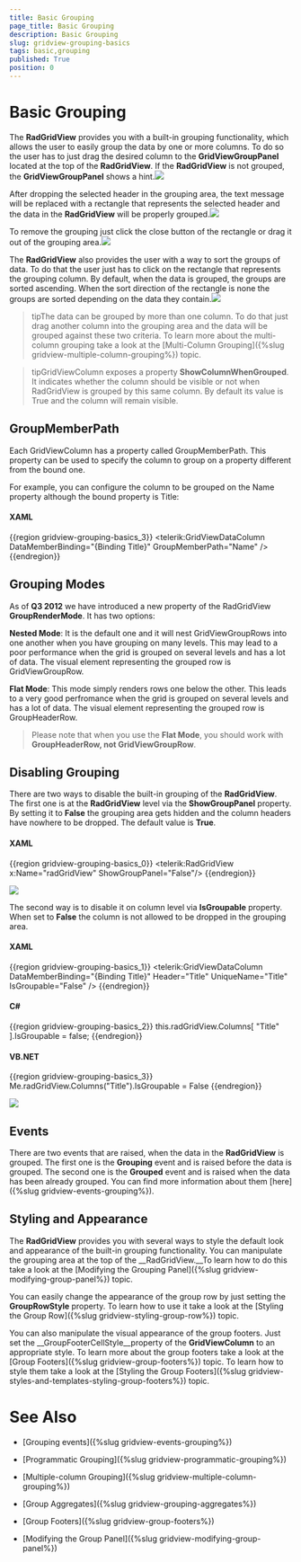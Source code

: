 ```yaml
---
title: Basic Grouping
page_title: Basic Grouping
description: Basic Grouping
slug: gridview-grouping-basics
tags: basic,grouping
published: True
position: 0
---
```


# Basic Grouping



The __RadGridView__ provides you with a built-in grouping functionality, which allows the user to easily group the data by one or more columns. To do so the user has to just drag the desired column to the __GridViewGroupPanel__ located at the top of the __RadGridView__. If the __RadGridView__ is not grouped, the __GridViewGroupPanel__ shows a hint.![](images/RadGridView_BasicGrouping_1.png)

After dropping the selected header in the grouping area, the text message will be replaced with a rectangle that represents the selected header and the data in the __RadGridView__ will be properly grouped.![](images/RadGridView_BasicGrouping_2.png)

To remove the grouping just click the close button of the rectangle or drag it out of the grouping area.![](images/RadGridView_BasicGrouping_3.png)

The __RadGridView__ also provides the user with a way to sort the groups of data. To do that the user just has to click on the rectangle that represents the grouping column. By default, when the data is grouped, the groups are sorted ascending. When the sort direction of the rectangle is none the groups are sorted depending on the data they contain.![](images/RadGridView_BasicGrouping_4.png)

>tipThe data can be grouped by more than one column. To do that just drag another column into the grouping area and the data will be grouped against these two criteria. To learn more about the multi-column grouping take a look at the [Multi-Column Grouping]({%slug gridview-multiple-column-grouping%}) topic.
        

>tipGridViewColumn exposes a property __ShowColumnWhenGrouped__. It indicates whether the column should be visible or not when RadGridView is grouped by this same column. By default its value is True and the column will remain visible.
        

## GroupMemberPath

Each GridViewColumn has a property called GroupMemberPath. This property can be used to specify the column to group on a property different from the bound one. 

For example, you can configure the column to be grouped on the Name property although the bound property is Title:

#### __XAML__

{{region gridview-grouping-basics_3}}
	<telerik:GridViewDataColumn DataMemberBinding="{Binding Title}"
	                                GroupMemberPath="Name" />
	{{endregion}}



## Grouping Modes

As of __Q3 2012__ we have introduced a new property of the RadGridView __GroupRenderMode__. It has two options:
        

__Nested Mode__: It is the default one and it will nest GridViewGroupRows into one another when you have grouping on many levels. This may lead to a poor performance when the grid is grouped on several levels and has a lot of data. The visual element representing the grouped row is GridViewGroupRow.
        

__Flat Mode__: This mode simply renders rows one below the other. This leads to a very good perfromance when the grid is grouped on several levels and has a lot of data. The visual element representing the grouped row is GroupHeaderRow.
        

>Please note that when you use the __Flat Mode__, you should work with __GroupHeaderRow, not GridViewGroupRow__.
          

## Disabling Grouping

There are two ways to disable the built-in grouping of the __RadGridView__. The first one is at the __RadGridView__ level via the __ShowGroupPanel__ property. By setting it to __False__ the grouping area gets hidden and the column headers have nowhere to be dropped. The default value is __True__.

#### __XAML__

{{region gridview-grouping-basics_0}}
	<telerik:RadGridView x:Name="radGridView" ShowGroupPanel="False"/>
	{{endregion}}

![](images/RadGridView_BasicGrouping_5.png)

The second way is to disable it on column level via __IsGroupable__ property. When set to __False__ the column is not allowed to be dropped in the grouping area.

#### __XAML__

{{region gridview-grouping-basics_1}}
	<telerik:GridViewDataColumn DataMemberBinding="{Binding Title}"
	                                Header="Title"
	                                UniqueName="Title"
	                                IsGroupable="False" />
	{{endregion}}



#### __C#__

{{region gridview-grouping-basics_2}}
	this.radGridView.Columns[ "Title" ].IsGroupable = false;
	{{endregion}}



#### __VB.NET__

{{region gridview-grouping-basics_3}}
	Me.radGridView.Columns("Title").IsGroupable = False
	{{endregion}}

![](images/RadGridView_BasicGrouping_6.png)

## Events

There are two events that are raised, when the data in the __RadGridView__ is grouped. The first one is the __Grouping__ event and is raised before the data is grouped. The second one is the __Grouped__ event and is raised when the data has been already grouped. You can find more information about them [here]({%slug gridview-events-grouping%}).

## Styling and Appearance

The __RadGridView__ provides you with several ways to style the default look and appearance of the built-in grouping functionality. You can manipulate the grouping area at the top of the __RadGridView.__To learn how to do this take a look at the [Modifying the Grouping Panel]({%slug gridview-modifying-group-panel%}) topic.

You can easily change the appearance of the group row by just setting the __GroupRowStyle__ property. To learn how to use it take a look at the [Styling the Group Row]({%slug gridview-styling-group-row%}) topic.

You can also manipulate the visual appearance of the group footers. Just set the __GroupFooterCellStyle__property of the __GridViewColumn__ to an appropriate style. To learn more about the group footers take a look at the [Group Footers]({%slug gridview-group-footers%}) topic. To learn how to style them take a look at the [Styling the Group Footers]({%slug gridview-styles-and-templates-styling-group-footers%}) topic.

# See Also

 * [Grouping events]({%slug gridview-events-grouping%})

 * [Programmatic Grouping]({%slug gridview-programmatic-grouping%})

 * [Multiple-column Grouping]({%slug gridview-multiple-column-grouping%})

 * [Group Aggregates]({%slug gridview-grouping-aggregates%})

 * [Group Footers]({%slug gridview-group-footers%})

 * [Modifying the Group Panel]({%slug gridview-modifying-group-panel%})
